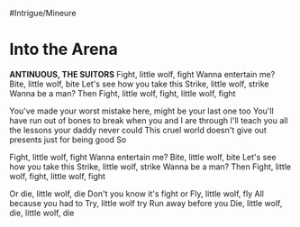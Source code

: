 #Intrigue/Mineure
# Into the Arena

**ANTINUOUS, THE SUITORS**
Fight, little wolf, fight
Wanna entertain me?
Bite, little wolf, bite
Let's see how you take this
Strike, little wolf, strike
Wanna be a man? Then
Fight, little wolf, fight, little wolf, fight

You've made your worst mistake here, might be your last one too
You'll have run out of bones to break when you and I are through
I'll teach you all the lessons your daddy never could
This cruel world doesn't give out presents just for being good
So

Fight, little wolf, fight
Wanna entertain mе?
Bite, little wolf, bite
Lеt's see how you take this
Strike, little wolf, strike
Wanna be a man? Then
Fight, little wolf, fight, little wolf, fight

Or die, little wolf, die
Don't you know it's fight or
Fly, little wolf, fly
All because you had to
Try, little wolf try
Run away before you
Die, little wolf, die, little wolf, die